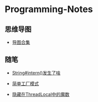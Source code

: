 # Programming-Notes

## 思维导图

- [导图合集](docs/Mind-Map.md)
  
## 随笔

- [String#intern()发生了啥](docs/String#intern()发生了啥.md)

- [简单工厂模式](docs/简单工厂模式.md)

- [隐藏在ThreadLocal中的魔数](docs/隐藏在ThreadLocal中的魔数.md)
